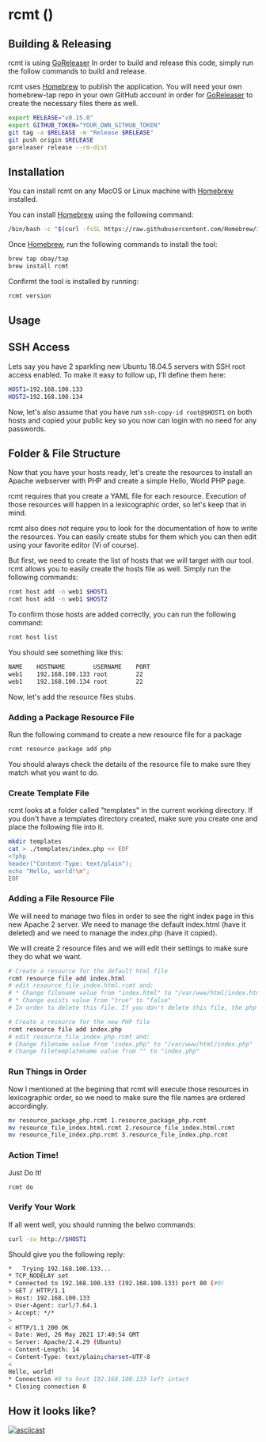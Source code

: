 # rcmt ()

## Building & Releasing

rcmt is using [GoReleaser](https://goreleaser.com) In order to build and release this code, simply run the follow commands to build and release.

rcmt uses [Homebrew](https://brew.sh) to publish the application. You will need your own homebrew-tap repo in your own GitHub account in order for [GoReleaser](https://goreleaser.com) to create the necessary files there as well.

```bash
export RELEASE="v0.15.0"
export GITHUB_TOKEN="YOUR_OWN_GITHUB_TOKEN"
git tag -a $RELEASE -m "Release $RELEASE"
git push origin $RELEASE
goreleaser release --rm-dist

```

## Installation
You can install rcmt on any MacOS or Linux machine with [Homebrew](https://brew.sh) installed.

You can install [Homebrew](https://brew.sh) using the following command:

```bash
/bin/bash -c "$(curl -fsSL https://raw.githubusercontent.com/Homebrew/install/HEAD/install.sh)"
```

Once [Homebrew](https://brew.sh), run the following commands to install the tool:

```bash
brew tap obay/tap
brew install rcmt
```

Confirmt the tool is installed by running:

```bash
rcmt version
```

## Usage

## SSH Access
Lets say you have 2 sparkling new Ubuntu 18.04.5 servers with SSH root access enabled. To make it easy to follow up, I'll define them here:

```bash
HOST1=192.168.100.133
HOST2=192.168.100.134
```

Now, let's also assume that you have run `ssh-copy-id root@$HOST1` on both hosts and copied your public key so you now can login with no need for any passwords.

## Folder & File Structure

Now that you have your hosts ready, let's create the resources to install an Apache webserver with PHP and create a simple Hello, World PHP page.

rcmt requires that you create a YAML file for each resource. Execution of those resources will happen in a lexicographic order, so let's keep that in mind.

rcmt also does not require you to look for the documentation of how to write the resources. You can easily create stubs for them which you can then edit using your favorite editor (Vi of course).

But first, we need to create the list of hosts that we will target with our tool. rcmt allows you to easily create the hosts file as well. Simply run the following commands:

```bash
rcmt host add -n web1 $HOST1
rcmt host add -n web1 $HOST2
```

To confirm those hosts are added correctly, you can run the following command:
```bash
rcmt host list
```

You should see something like this:
```bash
NAME	HOSTNAME     	USERNAME	PORT
web1	192.168.100.133	root    	22
web1	192.168.100.134	root    	22
```

Now, let's add the resource files stubs.

### Adding a Package Resource File
Run the following command to create a new resource file for a package
```bash
rcmt resource package add php
```
You should always check the details of the resource file to make sure they match what you want to do.

### Create Template File
rcmt looks at a folder called "templates" in the current working directory. If you don't have a templates directory created, make sure you create one and place the following file into it.
```bash
mkdir templates
cat > ./templates/index.php << EOF
<?php
header("Content-Type: text/plain");
echo "Hello, world!\n";
EOF
```

### Adding a File Resource File
We will need to manage two files in order to see the right index page in this new Apache 2 server. We need to manage the default index.html (have it deleted) and we need to manage the index.php (have it copied).

We will create 2 resource files and we will edit their settings to make sure they do what we want.

```bash
# Create a resource for the default html file
rcmt resource file add index.html
# edit resource_file_index.html.rcmt and:
# * Change filename value from "index.html" to "/var/www/html/index.html"
# * Change exists value from "true" to "false"
# In order to delete this file. If you don't delete this file, the php file will not sure as HTML will take precedence over PHP in default Apache settings
```

```bash
# Create a resource for the new PHP file
rcmt resource file add index.php
# edit resource_file_index.php.rcmt and:
# Change filename value from "index.php" to "/var/www/html/index.php"
# Change filetemplatename value from "" to "index.php"
```

### Run Things in Order
Now I mentioned at the begining that rcmt will execute those resources in lexicographic order, so we need to make sure the file names are ordered accordingly.

```bash
mv resource_package_php.rcmt 1.resource_package_php.rcmt
mv resource_file_index.html.rcmt 2.resource_file_index.html.rcmt
mv resource_file_index.php.rcmt 3.resource_file_index.php.rcmt
```

### Action Time!
Just Do It!

```bash
rcmt do
```

### Verify Your Work
If all went well, you should running the belwo commands:

```bash
curl -sv http://$HOST1
```

Should give you the following reply:

```bash
*   Trying 192.168.100.133...
* TCP_NODELAY set
* Connected to 192.168.100.133 (192.168.100.133) port 80 (#0)
> GET / HTTP/1.1
> Host: 192.168.100.133
> User-Agent: curl/7.64.1
> Accept: */*
>
< HTTP/1.1 200 OK
< Date: Wed, 26 May 2021 17:40:54 GMT
< Server: Apache/2.4.29 (Ubuntu)
< Content-Length: 14
< Content-Type: text/plain;charset=UTF-8
<
Hello, world!
* Connection #0 to host 192.168.100.133 left intact
* Closing connection 0
```

## How it looks like?
[![asciicast](https://asciinema.org/a/s9VJKkOFj4CpdlhOmjer2ldBb.svg)](https://asciinema.org/a/s9VJKkOFj4CpdlhOmjer2ldBb)
